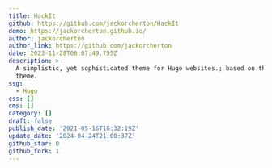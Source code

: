 ```yaml
---
title: HackIt
github: https://github.com/jackorcherton/HackIt
demo: https://jackorcherton.github.io/
author: jackorcherton
author_link: https://github.com/jackorcherton
date: 2023-11-28T06:07:49.755Z
description: >-
  A simplistic, yet sophisticated theme for Hugo websites.; based on the LoveIt
  theme.
ssg:
  - Hugo
css: []
cms: []
category: []
draft: false
publish_date: '2021-05-16T16:32:19Z'
update_date: '2024-04-24T21:00:37Z'
github_star: 0
github_fork: 1
---
```


